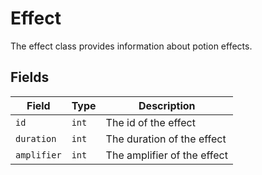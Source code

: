 # Effect

The effect class provides information about potion effects.

## Fields

| Field       | Type  | Description                 |
|-------------|-------|-----------------------------|
| `id`        | `int` | The id of the effect        |
| `duration`  | `int` | The duration of the effect  |
| `amplifier` | `int` | The amplifier of the effect |